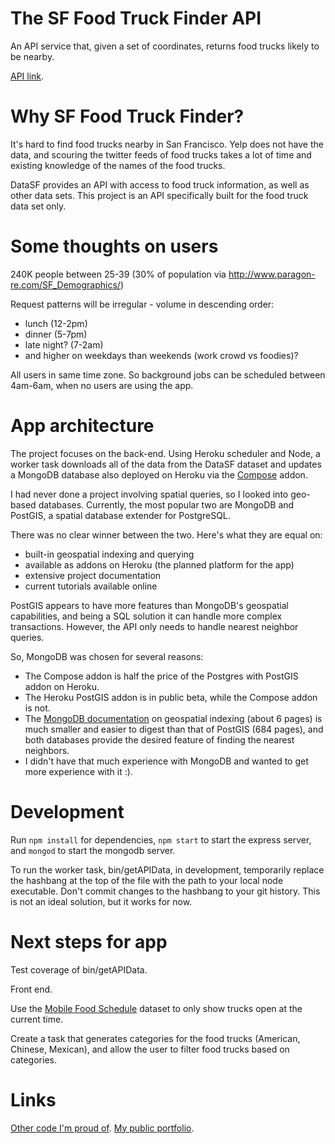 # The SF Food Truck Finder API

An API service that, given a set of coordinates, returns food trucks likely to be nearby.

[API link](http://sf-food-truck-finder.herokuapp.com/).

# Why SF Food Truck Finder?
It's hard to find food trucks nearby in San Francisco. Yelp does not have the data, and scouring the twitter feeds of food trucks takes a lot of time and existing knowledge of the names of the food trucks.

DataSF provides an API with access to food truck information, as well as other data sets. This project is an API specifically built for the food truck data set only.

# Some thoughts on users
240K people between 25-39 (30% of population via http://www.paragon-re.com/SF_Demographics/)

Request patterns will be irregular - volume in descending order:
- lunch (12-2pm)
- dinner (5-7pm)
- late night? (7-2am)
- and higher on weekdays than weekends (work crowd vs foodies)?

All users in same time zone. So background jobs can be scheduled between 4am-6am, when no users are using the app.

# App architecture
The project focuses on the back-end. Using Heroku scheduler and Node, a worker task downloads all of the data from the DataSF dataset and updates a MongoDB database also deployed on Heroku via the [Compose](https://www.compose.io/) addon.

I had never done a project involving spatial queries, so I looked into geo-based databases. Currently, the most popular two are MongoDB and PostGIS, a spatial database extender for PostgreSQL.

There was no clear winner between the two. Here's what they are equal on:
- built-in geospatial indexing and querying
- available as addons on Heroku (the planned platform for the app)
- extensive project documentation
- current tutorials available online

PostGIS appears to have more features than MongoDB's geospatial capabilities, and being a SQL solution it can handle more complex transactions. However, the API only needs to handle nearest neighbor queries.

So, MongoDB was chosen for several reasons:
- The Compose addon is half the price of the Postgres with PostGIS addon on Heroku.
- The Heroku PostGIS addon is in public beta, while the Compose addon is not.
- The [MongoDB documentation](http://docs.mongodb.org/manual/applications/geospatial-indexes/) on geospatial indexing (about 6 pages) is much smaller and easier to digest than that of PostGIS (684 pages), and both databases provide the desired feature of finding the nearest neighbors.
- I didn't have that much experience with MongoDB and wanted to get more experience with it :).

# Development
Run `npm install` for dependencies, `npm start` to start the express server, and `mongod` to start the mongodb server.

To run the worker task, bin/getAPIData, in development, temporarily replace the hashbang at the top of the file with the path to your local node executable. Don't commit changes to the hashbang to your git history. This is not an ideal solution, but it works for now.

# Next steps for app
Test coverage of bin/getAPIData.

Front end.

Use the [Mobile Food Schedule](https://data.sfgov.org/Economy-and-Community/Mobile-Food-Schedule/jjew-r69b) dataset to only show trucks open at the current time.

Create a task that generates categories for the food trucks (American, Chinese, Mexican), and allow the user to filter food trucks based on categories.

# Links
[Other code I'm proud of](https://github.com/skeller88/career-buddy).
[My public portfolio](www.shanemkeller.com/portfolio/).
